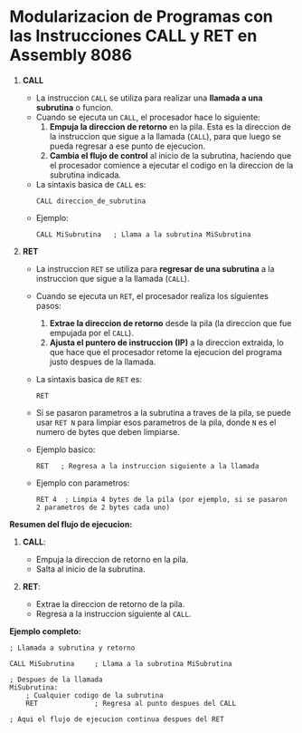 # Modularizacion de Programas con las Instrucciones CALL y RET en Assembly 8086

1. **CALL**
   - La instruccion `CALL` se utiliza para realizar una **llamada a una subrutina** o funcion.
   - Cuando se ejecuta un `CALL`, el procesador hace lo siguiente:
     1. **Empuja la direccion de retorno** en la pila. Esta es la direccion de la instruccion que sigue a la llamada (`CALL`), para que luego se pueda regresar a ese punto de ejecucion.
     2. **Cambia el flujo de control** al inicio de la subrutina, haciendo que el procesador comience a ejecutar el codigo en la direccion de la subrutina indicada.
   - La sintaxis basica de `CALL` es:
     ```assembly
     CALL direccion_de_subrutina
     ```
   - Ejemplo:
     ```assembly
     CALL MiSubrutina   ; Llama a la subrutina MiSubrutina
     ```

2. **RET**
   - La instruccion `RET` se utiliza para **regresar de una subrutina** a la instruccion que sigue a la llamada (`CALL`).
   - Cuando se ejecuta un `RET`, el procesador realiza los siguientes pasos:
     1. **Extrae la direccion de retorno** desde la pila (la direccion que fue empujada por el `CALL`).
     2. **Ajusta el puntero de instruccion (IP)** a la direccion extraida, lo que hace que el procesador retome la ejecucion del programa justo despues de la llamada.
   - La sintaxis basica de `RET` es:
     ```assembly
     RET
     ```
   - Si se pasaron parametros a la subrutina a traves de la pila, se puede usar `RET N` para limpiar esos parametros de la pila, donde `N` es el numero de bytes que deben limpiarse.
   - Ejemplo basico:
     ```assembly
     RET   ; Regresa a la instruccion siguiente a la llamada
     ```

   - Ejemplo con parametros:
     ```assembly
     RET 4  ; Limpia 4 bytes de la pila (por ejemplo, si se pasaron 2 parametros de 2 bytes cada uno)
     ```

**Resumen del flujo de ejecucion:**
1. **CALL**:
   - Empuja la direccion de retorno en la pila.
   - Salta al inicio de la subrutina.

2. **RET**:
   - Extrae la direccion de retorno de la pila.
   - Regresa a la instruccion siguiente al `CALL`.

**Ejemplo completo:**

```assembly
; Llamada a subrutina y retorno

CALL MiSubrutina     ; Llama a la subrutina MiSubrutina

; Despues de la llamada
MiSubrutina:
    ; Cualquier codigo de la subrutina
    RET              ; Regresa al punto despues del CALL

; Aqui el flujo de ejecucion continua despues del RET

